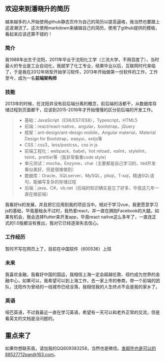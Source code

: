 ## 欢迎来到潘晓升的简历

越来越多的人开始使用github静态页作为自己的简历以提高逼格，我当然也要跟上这波潮流了。这次使用markdown来编辑自己的简历，使用了github提供的模板，看起来应该还算不错的！

### 简介

我1988年出生于沈阳，2011年毕业于沈阳化工学（三流大学，不用百度了），当时最火的专业是工业自动化，我就学了化工专业，结果毕业以后，互联网时代来临了，于是我在2012年转型开始学习软件，2013年开始做第一份软件的工作，工作至今，成为一名**前端架构师**

### 技能

2013年的时候，在沈阳并没有前后端分离的概念，前后端的活都干，从数据库存储过程到页面都干，应该到2015-2016年才开始慢慢的区分前后端的开发工作。

> * 基础：JavaScript（ES6/ES7/ES8），Typescript，HTML5
> * 前端：react/react-native，angular，bootstrap，jQuery 
> * 框架：ant-design/ant-design mobile，Angular material，Material Design for Bootstrap，easyui，extjs等
> * CSS：css3，less/postcss，css in js
> * 前端工程化：webpack，babel，hot reload，eslint，stylelint，tslint，prettier等（我非常看重code style）
> * 单元测试：mocha，Enzyme，chai（主要都是自己学习的，tdd开发看似美好，但是很难做到） 
> * 数据库：Oracle、SQLserver、MySQL，plsql，T-sql，精通SQL语句，能编写复杂的存储过程
> * 后端：java，C#，vb.net（后端的知识确实是忘了好多，毕竟这几年一直在做前端）

我看好ts的发展，并且把它应用到我的项目当中。相对于学习vue，我更愿意学习js的基础，毕竟基础永不过时，我热爱react，并一直在拥抱Facebook的大腿。如果有机会，我会选择flutter来开发app，毕竟react naitve这么多年了，一直连正式的1.0版都没有推出，我对它已经逐渐失去信心。

### 工作经历

暂时不写在网页上了，目前在中国软件（600536）上班

### 未来

我喜欢金融，我看好中国的国运，我相信上海一定会超越伦敦、纽约成为世界的金融中心，如果可以，我希望可以到上海工作，去一家上市的券商，带一个前端的团队，沈阳作为曾经的一线城市已经没落，我相信我的人生终点不会是我的家乡了。

### 英语

哑巴英语，不过我最近一直在学习英语，希望有一天可以和老外正常的交流，但是看英文的文档是没问题的。

## 重点来了

如果你想联系我，请加我的QQ609383258，当然也是微信。发邮件也是可以的88527712pan@163.com。
